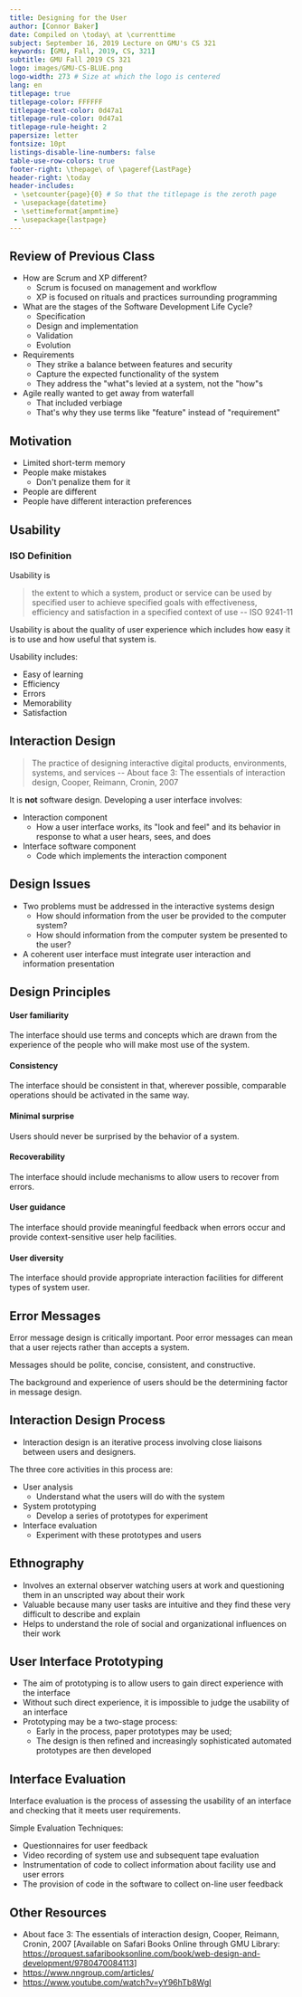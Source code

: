 ```yaml
---
title: Designing for the User
author: [Connor Baker]
date: Compiled on \today\ at \currenttime
subject: September 16, 2019 Lecture on GMU's CS 321
keywords: [GMU, Fall, 2019, CS, 321]
subtitle: GMU Fall 2019 CS 321
logo: images/GMU-CS-BLUE.png
logo-width: 273 # Size at which the logo is centered
lang: en
titlepage: true
titlepage-color: FFFFFF
titlepage-text-color: 0d47a1
titlepage-rule-color: 0d47a1
titlepage-rule-height: 2
papersize: letter
fontsize: 10pt
listings-disable-line-numbers: false
table-use-row-colors: true
footer-right: \thepage\ of \pageref{LastPage}
header-right: \today
header-includes:
 - \setcounter{page}{0} # So that the titlepage is the zeroth page
 - \usepackage{datetime}
 - \settimeformat{ampmtime}
 - \usepackage{lastpage}
---
```


## Review of Previous Class

+ How are Scrum and XP different?
  + Scrum is focused on management and workflow
  + XP is focused on rituals and practices surrounding programming
+ What are the stages of the Software Development Life Cycle?
  + Specification
  + Design and implementation
  + Validation
  + Evolution
+ Requirements
  + They strike a balance between features and security
  + Capture the expected functionality of the system
  + They address the "what"s levied at a system, not the "how"s
+ Agile really wanted to get away from waterfall
  + That included verbiage
  + That's why they use terms like "feature" instead of "requirement"

## Motivation

+ Limited short-term memory
+ People make mistakes
  + Don't penalize them for it
+ People are different
+ People have different interaction preferences

## Usability

### ISO Definition

Usability is

> the extent to which a system, product or service can be used by specified user to achieve specified goals with effectiveness, efficiency and satisfaction in a specified context of use
> -- ISO 9241-11

Usability is about the quality of user experience which includes how easy it is to use and how useful that system is.

Usability includes:

+ Easy of learning
+ Efficiency
+ Errors
+ Memorability
+ Satisfaction

## Interaction Design

> The practice of designing interactive digital products, environments, systems, and services
> -- About face 3: The essentials of interaction design, Cooper, Reimann, Cronin, 2007

It is **not** software design. Developing a user interface involves:

+ Interaction component
  + How a user interface works, its "look and feel" and its behavior in response to what a user hears, sees, and does
+ Interface software component
  + Code which implements the interaction component

## Design Issues

+ Two problems must be addressed in the interactive systems design
  + How should information from the user be provided to the computer system?
  + How should information from the computer system be presented to the user?
+ A coherent user interface must integrate user interaction and information presentation

## Design Principles

#### User familiarity

The interface should use terms and concepts which are drawn from the experience of the people who will make most use of the system.

#### Consistency

The interface should be consistent in that, wherever possible, comparable operations should be activated in the same way.

#### Minimal surprise

Users should never be surprised by the behavior of a system.

#### Recoverability

The interface should include mechanisms to allow users to recover from errors.

#### User guidance

The interface should provide meaningful feedback when errors occur and provide context-sensitive user help facilities.

#### User diversity

The interface should provide appropriate interaction facilities for different types of system user.

## Error Messages

Error message design is critically important. Poor error messages can mean that a user rejects rather than accepts a system.

Messages should be polite, concise, consistent, and constructive.

The background and experience of users should be the determining factor in message design.

## Interaction Design Process

+ Interaction design is an iterative process involving close liaisons between users and designers.

The three core activities in this process are:

+ User analysis
  + Understand what the users will do with the system
+ System prototyping
  + Develop a series of prototypes for experiment
+ Interface evaluation
  + Experiment with these prototypes and users

## Ethnography

+ Involves an external observer watching users at work and questioning them in an unscripted way about their work
+ Valuable because many user tasks are intuitive and they find these very difficult to describe and explain
+ Helps to understand the role of social and organizational influences on their work

## User Interface Prototyping

+ The aim of prototyping is to allow users to gain direct experience with the interface
+ Without such direct experience, it is impossible to judge the usability of an interface
+ Prototyping may be a two-stage process:
  + Early in the process, paper prototypes may be used;
  + The design is then refined and increasingly sophisticated automated prototypes are then developed

## Interface Evaluation

Interface evaluation is the process of assessing the usability of an interface and checking that it meets user requirements.

Simple Evaluation Techniques:

+ Questionnaires for user feedback
+ Video recording of system use and subsequent tape evaluation
+ Instrumentation of code to collect information about facility use and user errors
+ The provision of code in the software to collect on-line user feedback

## Other Resources

+ About face 3: The essentials of interaction design, Cooper, Reimann, Cronin, 2007 [Available on Safari Books Online through GMU Library: <https://proquest.safaribooksonline.com/book/web-design-and-development/9780470084113>]
+ <https://www.nngroup.com/articles/>
+ <https://www.youtube.com/watch?v=yY96hTb8WgI>
